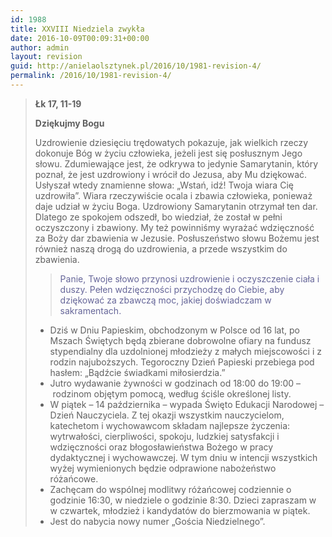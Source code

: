 ```yaml
---
id: 1988
title: XXVIII Niedziela zwykła
date: 2016-10-09T00:09:31+00:00
author: admin
layout: revision
guid: http://anielaolsztynek.pl/2016/10/1981-revision-4/
permalink: /2016/10/1981-revision-4/
---
```

> **Łk 17, 11-19**
> 
> **Dziękujmy Bogu**
> 
> Uzdrowienie dziesięciu trędowatych pokazuje, jak wielkich rzeczy dokonuje Bóg w życiu człowieka, jeżeli jest się posłusznym Jego słowu. Zdumiewające jest, że odkrywa to jedynie Samarytanin, który poznał, że jest uzdrowiony i wrócił do Jezusa, aby Mu dziękować. Usłyszał wtedy znamienne słowa: &#8222;Wstań, idź! Twoja wiara Cię uzdrowiła&#8221;. Wiara rzeczywiście ocala i zbawia człowieka, ponieważ daje udział w życiu Boga. Uzdrowiony Samarytanin otrzymał ten dar. Dlatego ze spokojem odszedł, bo wiedział, że został w pełni oczyszczony i zbawiony. My też powinniśmy wyrażać wdzięczność za Boży dar zbawienia w Jezusie. Posłuszeństwo słowu Bożemu jest również naszą drogą do uzdrowienia, a przede wszystkim do zbawienia.
> 
> > <span style="color: #666699;">Panie, Twoje słowo przynosi uzdrowienie i oczyszczenie ciała i duszy. Pełen wdzięczności przychodzę do Ciebie, aby dziękować za zbawczą moc, jakiej doświadczam w sakramentach.</span>
> 
>   * Dziś w Dniu Papieskim, obchodzonym w Polsce od 16 lat, po Mszach Świętych będą zbierane dobrowolne ofiary na fundusz stypendialny dla uzdolnionej młodzieży z małych miejscowości i z rodzin najuboższych. Tegoroczny Dzień Papieski przebiega pod hasłem: „Bądźcie świadkami miłosierdzia.”
>   * Jutro wydawanie żywności w godzinach od 18:00 do 19:00 &#8211;  rodzinom objętym pomocą, według ściśle określonej listy.
>   * W piątek – 14 października – wypada Święto Edukacji Narodowej – Dzień Nauczyciela. Z tej okazji wszystkim nauczycielom, katechetom i wychowawcom składam najlepsze życzenia: wytrwałości, cierpliwości, spokoju, ludzkiej satysfakcji i wdzięczności oraz błogosławieństwa Bożego w pracy dydaktycznej i wychowawczej. W tym dniu w intencji wszystkich wyżej wymienionych będzie odprawione nabożeństwo różańcowe.
>   * Zachęcam do wspólnej modlitwy różańcowej codziennie o godzinie 16:30, w niedziele o godzinie 8:30. Dzieci zapraszam w w czwartek, młodzież i kandydatów do bierzmowania w piątek.
>   * Jest do nabycia nowy numer &#8222;Gościa Niedzielnego&#8221;.